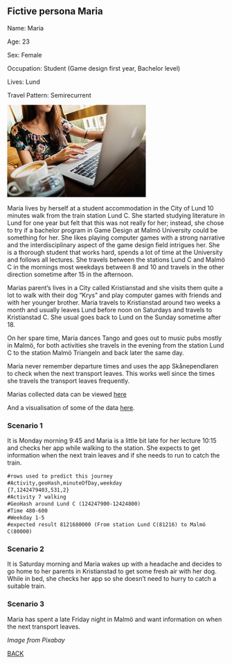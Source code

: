 ## Fictive persona Maria
Name: Maria

Age: 23

Sex: Female

Occupation: Student (Game design first year, Bachelor level)

Lives: Lund

Travel Pattern: Semirecurrent

![Maria](https://github.com/k3larra/commuter/raw/master/images/Maria321.jpg)

Maria lives by herself at a student accommodation in the City of Lund 10 minutes walk from the train station Lund C. She started studying literature in Lund for one year but felt that this was not really for her; instead, she chose to try if a bachelor program in Game Design at Malmö University could be something for her. She likes playing computer games with a strong narrative and the interdisciplinary aspect of the game design field intrigues her.  She is a thorough student that works hard, spends a lot of time at the University and follows all lectures.  She travels between the stations Lund C and Malmö C in the mornings most weekdays between 8 and 10 and travels in the other direction sometime after 15 in the afternoon.

Marias parent’s lives in a City called Kristianstad and she visits them quite a lot to walk with their dog “Krys” and play computer games with friends and with her younger brother.  Maria travels to Kristianstad around two weeks a month and usually leaves Lund before noon on Saturdays and travels to Kristianstad C. She usual goes back to Lund on the Sunday sometime after 18.

On her spare time, Maria dances Tango and goes out to music pubs mostly in Malmö, for both activities she travels in the evening from the station Lund C to the station Malmö Triangeln and back later the same day.

Maria never remember departure times and uses the app Skånependlaren to check when the next transport leaves. This works well since the times she travels the transport leaves frequently.

Marias collected data can be viewed [here](data/tnK534JMwwfhvUEycn69HPbhqkt2.csv)

And a visualisation of some of the data [here](Maria_dataview.ipynb).

### Scenario 1
It is Monday morning 9:45 and Maria is a little bit late for her lecture 10:15 and checks her app while walking to the station. She expects to get information when the next train leaves and if she needs to run to catch the train.

```
#rows used to predict this journey
#Activity,geoHash,minuteOfDay,weekday
{7,1242479403,531,2}
#Activity 7 walking
#GeoHash around Lund C (124247900-12424800)
#Time 480-600
#Weekday 1-5
#expected result 8121680000 (From station Lund C(81216) to Malmö C(80000)
```

### Scenario 2
It is Saturday morning and Maria wakes up with a headache and decides to go home to her parents in Kristianstad to get some fresh air with her dog. While in bed, she checks her app so she doesn’t need to hurry to catch a suitable train.

### Scenario 3
Maria has spent a late Friday night in Malmö and want information on when the next transport leaves.


*Image from Pixabay*

[BACK](README.md)
